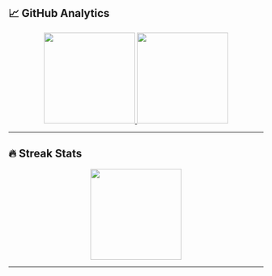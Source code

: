 ## 📈 GitHub Analytics

<div align="center">
  <a href="https://github.com/harshkushwaha7x">
    <img height="180em" src="https://git-hub-streak-stats.vercel.app?user=harshkushwaha7x&theme=transparent&hide_border=true)](https://git.io/streak-stats"/>
    <img height="180em" src="https://github-readme-stats.vercel.app/api/top-langs/?username=harshkushwaha7x&layout=compact&theme=dark&hide_border=true&langs_count=8&bg_color=0D1117&title_color=4F8CC9&text_color=FFFFFF"/>
  </a>
</div>

---

## 🔥 Streak Stats

<div align="center">
    <img height="180em" src="(https://git-hub-streak-stats.vercel.app?user=harshkushwaha7x&theme=transparent&hide_border=true)](https://git.io/streak-stats)"/>

</div>

---
